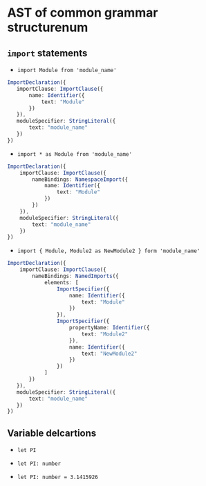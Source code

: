 # AST of common grammar structurenum

## `import` statements

* `import Module from 'module_name'`

```typescript
ImportDeclaration({
   importClause: ImportClause({
       name: Identifier({
           text: "Module"
       })
   }),
   moduleSpecifier: StringLiteral({
       text: "module_name"
   })
})
```

* `import * as Module from 'module_name'`

```typescript
ImportDeclaration({
    importClause: ImportClause({
        nameBindings: NamespaceImport({
            name: Identifier({
                text: "Module"
            })
        })
    }),
    moduleSpecifier: StringLiteral({
        text: "module_name"
    })
})
```

* `import { Module, Module2 as NewModule2 } form 'module_name'`

```typescript
ImportDeclaration({
    importClause: ImportClause({
        nameBindings: NamedImports({
            elements: [
                ImportSpecifier({
                    name: Identifier({
                        text: "Module"
                    })
                }),
                ImportSpecifier({
                    propertyName: Identifier({
                        text: "Module2"
                    }),
                    name: Identifier({
                        text: "NewModule2"
                    })
                })
            ]
       })
   }),
   moduleSpecifier: StringLiteral({
       text: "module_name"
   })
})
```

## Variable delcartions

* `let PI`

* `let PI: number`

* `let PI: number = 3.1415926`
